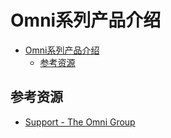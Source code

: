# Omni系列产品介绍

<!--ts-->
* [Omni系列产品介绍](#omni系列产品介绍)
   * [参考资源](#参考资源)

<!-- Created by https://github.com/ekalinin/github-markdown-toc -->
<!-- Added by: runner, at: Mon Aug 15 02:19:30 UTC 2022 -->

<!--te-->

## 参考资源

- [Support - The Omni Group](https://support.omnigroup.com/manuals/)